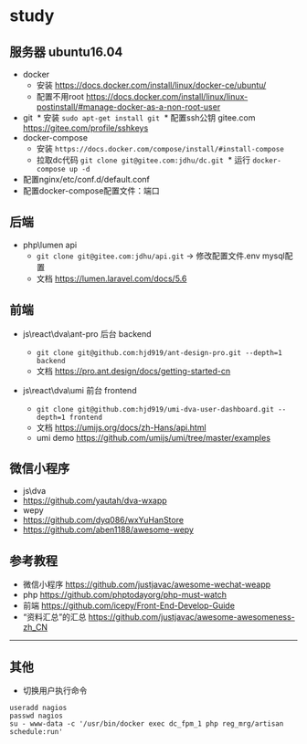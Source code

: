 # study

## 服务器 ubuntu16.04
* docker 
  * 安装 https://docs.docker.com/install/linux/docker-ce/ubuntu/
  * 配置不用root https://docs.docker.com/install/linux/linux-postinstall/#manage-docker-as-a-non-root-user
* git 
  * 安装 `sudo apt-get install git`
  * 配置ssh公钥 gitee.com https://gitee.com/profile/sshkeys
* docker-compose 
  * 安装 `https://docs.docker.com/compose/install/#install-compose`
  * 拉取dc代码 `git clone git@gitee.com:jdhu/dc.git`
  * 运行 `docker-compose up -d`
* 配置nginx/etc/conf.d/default.conf
* 配置docker-compose配置文件：端口

## 后端
* php\lumen api
  * `git clone git@gitee.com:jdhu/api.git` -> 修改配置文件.env mysql配置
  * 文档 https://lumen.laravel.com/docs/5.6 

## 前端
* js\react\dva\ant-pro 后台 backend
  * `git clone git@github.com:hjd919/ant-design-pro.git --depth=1 backend`
  * 文档 https://pro.ant.design/docs/getting-started-cn

* js\react\dva\umi 前台 frontend
  * `git clone git@github.com:hjd919/umi-dva-user-dashboard.git --depth=1 frontend`
  * 文档 https://umijs.org/docs/zh-Hans/api.html
  * umi demo https://github.com/umijs/umi/tree/master/examples

## 微信小程序
* js\dva
 * https://github.com/yautah/dva-wxapp
* wepy
 * https://github.com/dyq086/wxYuHanStore
 * https://github.com/aben1188/awesome-wepy
 
 
## 参考教程
* 微信小程序 https://github.com/justjavac/awesome-wechat-weapp
* php https://github.com/phptodayorg/php-must-watch
* 前端 https://github.com/icepy/Front-End-Develop-Guide
* “资料汇总”的汇总 https://github.com/justjavac/awesome-awesomeness-zh_CN
---

## 其他
* 切换用户执行命令
```
useradd nagios
passwd nagios
su - www-data -c '/usr/bin/docker exec dc_fpm_1 php reg_mrg/artisan schedule:run'
```
